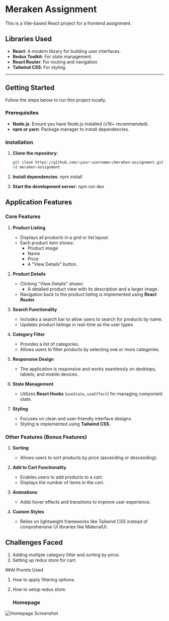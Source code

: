 # Meraken Assignment

This is a Vite-based React project for a frontend assignment.

## Libraries Used
- **React**: A modern library for building user interfaces.
- **Redux Toolkit**: For state management.
- **React Router**: For routing and navigation.
- **Tailwind CSS**: For styling.

---

## Getting Started

Follow the steps below to run this project locally.

### Prerequisites
- **Node.js**: Ensure you have Node.js installed (v16+ recommended).
- **npm or yarn**: Package manager to install dependencies.

### Installation
1. **Clone the repository**:
   ```bash
   git clone https://github.com/<your-username>/meraken-assignment.git
   cd meraken-assignment
2. **Install dependencies**:
   npm install

3. **Start the development server**:
   npm run dev

## Application Features

### Core Features
1. **Product Listing**
   - Displays all products in a grid or list layout.
   - Each product item shows:
     - Product image
     - Name
     - Price
     - A "View Details" button.

2. **Product Details**
   - Clicking "View Details" shows:
     - A detailed product view with its description and a larger image.
   - Navigation back to the product listing is implemented using **React Router**.

3. **Search Functionality**
   - Includes a search bar to allow users to search for products by name.
   - Updates product listings in real-time as the user types.

4. **Category Filter**
   - Provides a list of categories.
   - Allows users to filter products by selecting one or more categories.

5. **Responsive Design**
   - The application is responsive and works seamlessly on desktops, tablets, and mobile devices.

6. **State Management**
   - Utilizes **React Hooks** (`useState`, `useEffect`) for managing component state.

7. **Styling**
   - Focuses on clean and user-friendly interface designs.
   - Styling is implemented using **Tailwind CSS**.

### Other Features (Bonus Features)
1. **Sorting**
   - Allows users to sort products by price (ascending or descending).

2. **Add to Cart Functionality**
   - Enables users to add products to a cart.
   - Displays the number of items in the cart.

3. **Animations**
   - Adds hover effects and transitions to improve user experience.

4. **Custom Styles**
   - Relies on lightweight frameworks like Tailwind CSS instead of comprehensive UI libraries like MaterialUI.


## Challenges Faced
1. Adding multiple category filter and sorting by price.
2. Setting up redux store for cart.

##AI Promts Used
1. How to apply filtering options.
2. How to setup redux store.

   ### Homepage
![Homepage Screenshot](public/assets/cart.png)

